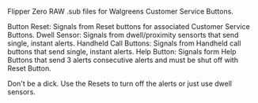 Flipper Zero RAW .sub files for Walgreens Customer Service Buttons.

Button Reset: Signals from Reset buttons for associated Customer Service Buttons.
Dwell Sensor: Signals from dwell/proximity sensorts that send single, instant alerts.
Handheld Call Buttons: Signals from Handheld call buttons that send single, instant alerts.
Help Button: Signals form Help Buttons that send 3 alerts consecutive alerts and must be shut off with Reset Button.

Don't be a dick. Use the Resets to turn off the alerts or just use dwell sensors.
